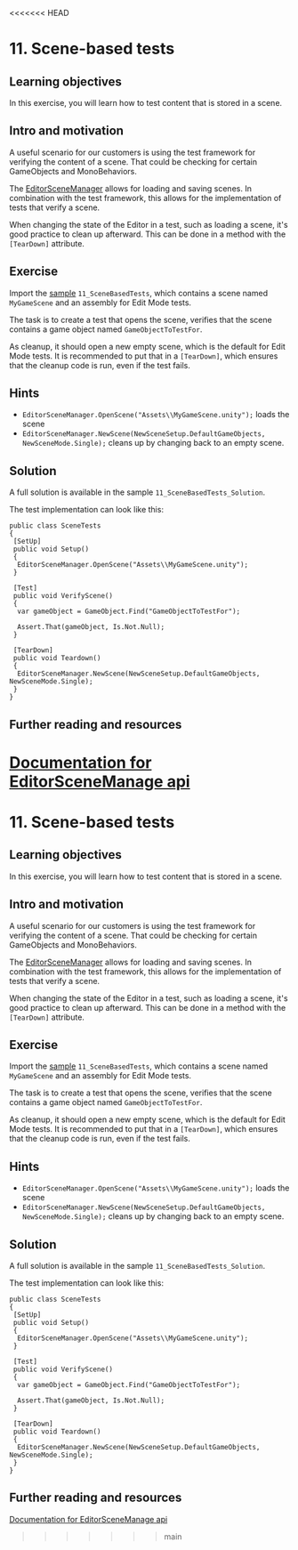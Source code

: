 <<<<<<< HEAD
# 11\. Scene-based tests

## Learning objectives

In this exercise, you will learn how to test content that is stored in a scene.

## Intro and motivation

A useful scenario for our customers is using the test framework for verifying the content of a scene. That could be checking for certain GameObjects and MonoBehaviors.  
  
The [EditorSceneManager](https://docs.unity3d.com/ScriptReference/SceneManagement.EditorSceneManager.html) allows for loading and saving scenes. In combination with the test framework, this allows for the implementation of tests that verify a scene.  
  
When changing the state of the Editor in a test, such as loading a scene, it's good practice to clean up afterward. This can be done in a method with the `[TearDown]` attribute.

## Exercise

Import the [sample](./welcome.md#import-samples) `11_SceneBasedTests`, which contains a scene named `MyGameScene` and an assembly for Edit Mode tests.  
  
The task is to create a test that opens the scene, verifies that the scene contains a game object named `GameObjectToTestFor`.  
  
As cleanup, it should open a new empty scene, which is the default for Edit Mode tests. It is recommended to put that in a `[TearDown]`, which ensures that the cleanup code is run, even if the test fails.

## Hints

*   `EditorSceneManager.OpenScene("Assets\\MyGameScene.unity");` loads the scene
*   `EditorSceneManager.NewScene(NewSceneSetup.DefaultGameObjects, NewSceneMode.Single);` cleans up by changing back to an empty scene.

## Solution

A full solution is available in the sample `11_SceneBasedTests_Solution`.  
  
The test implementation can look like this:

```
public class SceneTests
{
 [SetUp]
 public void Setup()
 {
  EditorSceneManager.OpenScene("Assets\\MyGameScene.unity");
 }
 
 [Test]
 public void VerifyScene()
 {
  var gameObject = GameObject.Find("GameObjectToTestFor");
  
  Assert.That(gameObject, Is.Not.Null);
 }

 [TearDown]
 public void Teardown()
 {
  EditorSceneManager.NewScene(NewSceneSetup.DefaultGameObjects, NewSceneMode.Single);
 }
}
```

## Further reading and resources

[Documentation for EditorSceneManage api](https://docs.unity3d.com/ScriptReference/SceneManagement.EditorSceneManager.html)
=======
# 11\. Scene-based tests

## Learning objectives

In this exercise, you will learn how to test content that is stored in a scene.

## Intro and motivation

A useful scenario for our customers is using the test framework for verifying the content of a scene. That could be checking for certain GameObjects and MonoBehaviors.  
  
The [EditorSceneManager](https://docs.unity3d.com/ScriptReference/SceneManagement.EditorSceneManager.html) allows for loading and saving scenes. In combination with the test framework, this allows for the implementation of tests that verify a scene.  
  
When changing the state of the Editor in a test, such as loading a scene, it's good practice to clean up afterward. This can be done in a method with the `[TearDown]` attribute.

## Exercise

Import the [sample](./welcome.md#import-samples) `11_SceneBasedTests`, which contains a scene named `MyGameScene` and an assembly for Edit Mode tests.  
  
The task is to create a test that opens the scene, verifies that the scene contains a game object named `GameObjectToTestFor`.  
  
As cleanup, it should open a new empty scene, which is the default for Edit Mode tests. It is recommended to put that in a `[TearDown]`, which ensures that the cleanup code is run, even if the test fails.

## Hints

*   `EditorSceneManager.OpenScene("Assets\\MyGameScene.unity");` loads the scene
*   `EditorSceneManager.NewScene(NewSceneSetup.DefaultGameObjects, NewSceneMode.Single);` cleans up by changing back to an empty scene.

## Solution

A full solution is available in the sample `11_SceneBasedTests_Solution`.  
  
The test implementation can look like this:

```
public class SceneTests
{
 [SetUp]
 public void Setup()
 {
  EditorSceneManager.OpenScene("Assets\\MyGameScene.unity");
 }
 
 [Test]
 public void VerifyScene()
 {
  var gameObject = GameObject.Find("GameObjectToTestFor");
  
  Assert.That(gameObject, Is.Not.Null);
 }

 [TearDown]
 public void Teardown()
 {
  EditorSceneManager.NewScene(NewSceneSetup.DefaultGameObjects, NewSceneMode.Single);
 }
}
```

## Further reading and resources

[Documentation for EditorSceneManage api](https://docs.unity3d.com/ScriptReference/SceneManagement.EditorSceneManager.html)
>>>>>>> main
